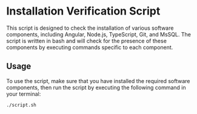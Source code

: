 # Installation Verification Script
This script is designed to check the installation of various software components, including Angular, Node.js, TypeScript, Git, and MsSQL. The script is written in bash and will check for the presence of these components by executing commands specific to each component.

## Usage

To use the script, make sure that you have installed the required software components, then run the script by executing the following command in your terminal:
```bash
./script.sh

